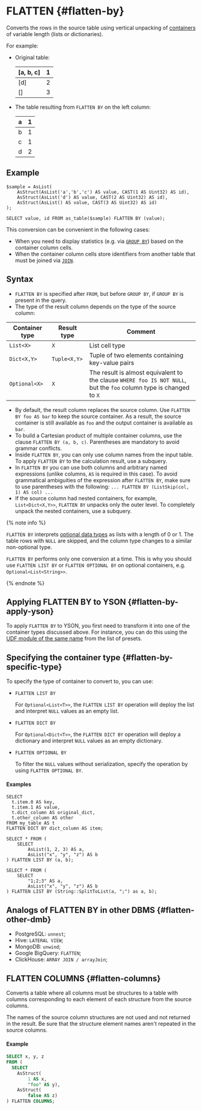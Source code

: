 
# FLATTEN {#flatten-by}

Converts the rows in the source table using vertical unpacking of [containers](../types/containers.md) of variable length (lists or dictionaries).

For example:

* Original table:

   |[a, b, c]|1|
   | --- | --- |
   |[d]|2|
   |[]|3|

* The table resulting from `FLATTEN BY` on the left column:

   |a|1|
   | --- | --- |
   |b|1|
   |c|1|
   |d|2|


## Example

```yql
$sample = AsList(
    AsStruct(AsList('a','b','c') AS value, CAST(1 AS Uint32) AS id),
    AsStruct(AsList('d') AS value, CAST(2 AS Uint32) AS id),
    AsStruct(AsList() AS value, CAST(3 AS Uint32) AS id)
);

SELECT value, id FROM as_table($sample) FLATTEN BY (value);
```

This conversion can be convenient in the following cases:

* When you need to display statistics (e.g. via [`GROUP BY`](group_by.md)) based on the container column cells.
* When the container column cells store identifiers from another table that must be joined via [`JOIN`](join.md).

## Syntax

* `FLATTEN BY` is specified after `FROM`, but before `GROUP BY`, if `GROUP BY` is present in the query.
* The type of the result column depends on the type of the source column:

| Container type | Result type | Comment |
| --- | --- | --- |
| `List<X>` | `X` | List cell type |
| `Dict<X,Y>` | `Tuple<X,Y>` | Tuple of two elements containing key-value pairs |
| `Optional<X>` | `X` | The result is almost equivalent to the clause `WHERE foo IS NOT NULL`, but the `foo` column type is changed to `X` |

* By default, the result column replaces the source column. Use `FLATTEN BY foo AS bar` to keep the source container. As a result, the source container is still available as `foo` and the output container is available as `bar`.
* To build a Cartesian product of multiple container columns, use the clause `FLATTEN BY (a, b, c)`. Parentheses are mandatory to avoid grammar conflicts.
* Inside `FLATTEN BY`, you can only use column names from the input table. To apply `FLATTEN BY` to the calculation result, use a subquery.
* In `FLATTEN BY` you can use both columns and arbitrary named expressions (unlike columns, `AS` is required in this case). To avoid grammatical ambiguities of the expression after `FLATTEN BY`, make sure to use parentheses with the following: `... FLATTEN BY (ListSkip(col, 1) AS col) ...`
* If the source column had nested containers, for example, `List<Dict<X,Y>>`, `FLATTEN BY` unpacks only the outer level. To completely unpack the nested containers, use a subquery.

{% note info %}

`FLATTEN BY` interprets [optional data types](../types/optional.md) as lists with a length of 0 or 1. The table rows with `NULL` are skipped, and the column type changes to a similar non-optional type.

`FLATTEN BY` performs only one conversion at a time. This is why you should use `FLATTEN LIST BY` or `FLATTEN OPTIONAL BY` on optional containers, e.g. `Optional<List<String>>`.

{% endnote %}

## Applying FLATTEN BY to YSON {#flatten-by-apply-yson}

To apply `FLATTEN BY` to YSON, you first need to transform it into one of the container types discussed above. For instance, you can do this using the [UDF module of the same name](../udf/list/yson.md) from the list of presets.


## Specifying the container type {#flatten-by-specific-type}

To specify the type of container to convert to, you can use:

* `FLATTEN LIST BY`

   For `Optional<List<T>>`, the `FLATTEN LIST BY` operation will deploy the list and interpret `NULL` values as an empty list.
* `FLATTEN DICT BY`

   For `Optional<Dict<T>>`, the `FLATTEN DICT BY` operation will deploy a dictionary and interpret `NULL` values as an empty dictionary.
* `FLATTEN OPTIONAL BY`

   To filter the `NULL` values without serialization, specify the operation by using `FLATTEN OPTIONAL BY`.

#### Examples

```yql
SELECT
  t.item.0 AS key,
  t.item.1 AS value,
  t.dict_column AS original_dict,
  t.other_column AS other
FROM my_table AS t
FLATTEN DICT BY dict_column AS item;
```

```yql
SELECT * FROM (
    SELECT
        AsList(1, 2, 3) AS a,
        AsList("x", "y", "z") AS b
) FLATTEN LIST BY (a, b);
```

```yql
SELECT * FROM (
    SELECT
        "1;2;3" AS a,
        AsList("x", "y", "z") AS b
) FLATTEN LIST BY (String::SplitToList(a, ";") as a, b);
```



## Analogs of FLATTEN BY in other DBMS {#flatten-other-dmb}

* PostgreSQL: `unnest`;
* Hive: `LATERAL VIEW`;
* MongoDB: `unwind`;
* Google BigQuery: `FLATTEN`;
* ClickHouse: `ARRAY JOIN / arrayJoin`;


## FLATTEN COLUMNS {#flatten-columns}

Converts a table where all columns must be structures to a table with columns corresponding to each element of each structure from the source columns.

The names of the source column structures are not used and not returned in the result. Be sure that the structure element names aren't repeated in the source columns.

#### Example

```sql
SELECT x, y, z
FROM (
  SELECT
    AsStruct(
        1 AS x,
        "foo" AS y),
    AsStruct(
        false AS z)
) FLATTEN COLUMNS;
```
